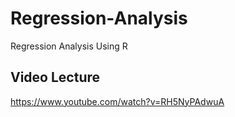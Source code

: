 # Regression-Analysis
Regression Analysis Using R

## Video Lecture
https://www.youtube.com/watch?v=RH5NyPAdwuA
